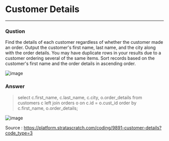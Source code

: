 # Customer Details

---

### Qustion

Find the details of each customer regardless of whether the customer made an order. Output the customer's first name, last name, and the city along with the order details.
You may have duplicate rows in your results due to a customer ordering several of the same items. Sort records based on the customer's first name and the order details in ascending order.

![image](https://user-images.githubusercontent.com/50389985/227086547-1ff7a082-a025-46eb-908a-af488cb47e68.png)

### Answer

>select c.first_name, c.last_name, c.city, o.order_details
>from customers c
>left join orders o
>on c.id = o.cust_id
>order by c.first_name, o.order_details;

![image](https://user-images.githubusercontent.com/50389985/227086579-a7d4210f-d1cc-4864-b031-d41182492482.png)


Source : https://platform.stratascratch.com/coding/9891-customer-details?code_type=3

